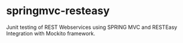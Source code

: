 # springmvc-resteasy

Junit testing of REST Webservices using SPRING MVC and RESTEasy Integration with Mockito framework. 
